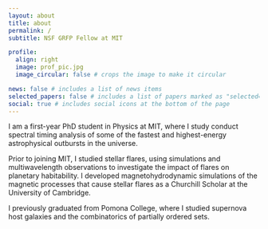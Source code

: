 ```yaml
---
layout: about
title: about
permalink: /
subtitle: NSF GRFP Fellow at MIT

profile:
  align: right
  image: prof_pic.jpg
  image_circular: false # crops the image to make it circular

news: false # includes a list of news items
selected_papers: false # includes a list of papers marked as "selected={true}"
social: true # includes social icons at the bottom of the page
---
```

I am a first-year PhD student in Physics at MIT, where I study conduct spectral timing analysis of some of the fastest and highest-energy astrophysical outbursts in the universe.

Prior to joining MIT, I studied stellar flares, using simulations and multiwavelength observations to investigate the impact of flares on planetary habitability.
I developed magnetohydrodynamic simulations of the magnetic processes that cause stellar flares as a Churchill Scholar at the University of Cambridge.

I previously graduated from Pomona College, where I studied supernova host galaxies and the combinatorics of partially ordered sets.

<!--- Outside of science, I play roller derby and cook a dish from a different country each week. --->

